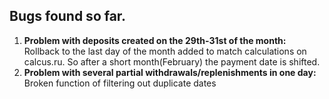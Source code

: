 <h2>Bugs found so far.</h2>

1. **Problem with deposits created on the 29th-31st of the month:**\
Rollback to the last day of the month added to match calculations on calcus.ru.
So after a short month(February) the payment date is shifted.
2. **Problem with several partial withdrawals/replenishments in one day:**\
Broken function of filtering out duplicate dates
